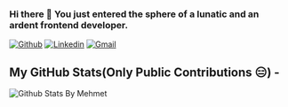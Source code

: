 ### Hi there 👋 You just entered the sphere of a lunatic and an ardent frontend developer.  

[![Github](https://img.shields.io/badge/-Github-000?style=flat&logo=Github&logoColor=white)](https://github.com/mehmeteyupoglu)
[![Linkedin](https://img.shields.io/badge/-LinkedIn-blue?style=flat&logo=Linkedin&logoColor=white)](https://www.linkedin.com/in/mehmet-eyupoglu/)
[![Gmail](https://img.shields.io/badge/-Gmail-c14438?style=flat&logo=Gmail&logoColor=white)](mailto:mehmeteyupoglu2@gmail.com)


## My GitHub Stats(Only Public Contributions 😑) -
  
  ![Github Stats By Mehmet](https://github-readme-stats.vercel.app/api?username=mehmeteyupoglu&show_icons=true&title_color=fff&icon_color=79ff97&text_color=9f9f9f&bg_color=151515)  
</br>
